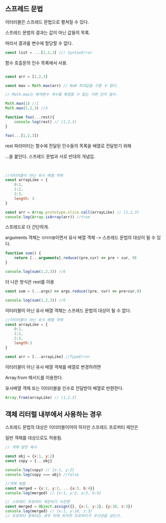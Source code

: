 ## 스프레드 문법

이터러블은 스프레드 문법으로 펼쳐질 수 있다.

스프레드 문법의 결과는 값이 아닌 값들의 목록.

따라서 결과를 변수에 할당할 수 없다.

```js
const list = ...[1,2,3] /// SyntaxError
```

함수 호출문의 인수 목록에서 사용.
```js

const arr = [1,2,3]

const max = Math.max(arr) // NaN 최대값을 구할 수 없다.

// Math.max는 매개변수 개수를 확정할 수 없는 가변 인자 함수.

Math.max(1) //1
Math.max(1,2,3) //3
```

```js
function foo(...rest){
    console.log(rest) // [1,2,3]
}

foo(...[1,2,3]) 
```

rest 파라미터는 함수에 전달된 인수들의 목록을 배열로 전달받기 위해

...을 붙인다. 스프레드 문법과 서로 반대의 개념임.

<br>

```js
//이터러블이 아닌 유사 배열 객체
const arrayLike = {
    0:1,
    1:2,
    2:3,
    length: 3
}

const arr = Array.prototype.slice.call(arrayLike) // [1,2,3]
console.log(Array.isArray(arr)) //true
```

스프레드로 더 간단하게.

arguments 객체는 `이터러블`이면서 유사 배열 객체 -> 스프레드 문법의 대상이 될 수 있다.

```js
function sum() {
    return [...arguments].reduce((pre,cur) => pre + cur, 0)
}

console.log(sum(1,2,3)) //6
```

더 나은 방식은 rest를 이용

```js
const sum = (...args) => args.reduce((pre, cur) => pre+cur,0)

console.log(sum(1,2,3)) //6
```

이터러블이 아닌 유사 배열 객체는 스프레드 문법의 대상이 될 수 없다.

```js
//이터러블이 아닌 유사 배열 객체
const arrayLike = {
    0:1,
    1:2,
    2:3,
    length:3
}

const arr = [...arrayLike] //TypeError

```

이터러블이 아닌 유사 배열 객체를 배열로 변경하려면

Array.from 메서드를 이용한다.

유사배열 객체 또는 이터러블을 인수로 전달받아 배열로 반환한다.

```js
Array.from(arrayLike) // [1,2,3]

```

## 객체 리터럴 내부에서 사용하는 경우

스프레드 문법의 대상은 이터러블이어야 하지만 스프레드 프로퍼티 제안은

일반 객체를 대상으로도 허용됨.

```js
// 객체 얕은 복사

const obj = {x:1, y:2}
const copy = {...obj}

console.log(copy) // {x:1, y:2}
console.log(copy === obj) //false

//객체 병합
const merged = {x:1, y:2, ...{a:3, b:4}}
console.log(merged) // {x:1, y:2, a:3, b:4}

// 스프레드 프로퍼티 제안되기 이전엔 
const merged = Object.assign({}, {x:1, y:2}, {y:10, z:3})
console.log(merged) // {x:1, y:10, z:3}
// 프로퍼티 중복되는 경우 뒤에 위치한 프로퍼티가 우선권을 갖는다.

```